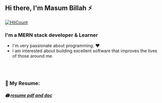 
## Hi there, I'm Masum Billah ⚡
[![HitCount](http://hits.dwyl.com/masum065/masum065.svg)](http://hits.dwyl.com/masum065/masum065)
### I'm a MERN stack developer & Learner

-   I'm very passionate about programming. ❤
-   I am interested about building excellent software that improves the lives of those around me.

<br />

<!-- ### Connect with me:

[<img align="left" alt="Israfil-cse.com" width="22px" src="https://raw.githubusercontent.com/iconic/open-iconic/master/svg/globe.svg" />][website] -->

<br />

### 📑 My Resume:

##### 🖨 [resume pdf and doc](https://drive.google.com/file/d/1Z_WLP4tzg9AL7tLehhcTi4kbdaGk-7Dc/view?usp=drivesdk)

<br />

